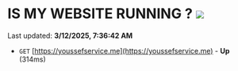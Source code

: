 # IS MY WEBSITE RUNNING ? [![](https://img.shields.io/static/v1?label=Sponsor&message=%E2%9D%A4&logo=GitHub&color=%23fe8e86)](https://github.com/sponsors/Youssef-Lehmam)

Last updated: **3/12/2025, 7:36:42 AM**

- `GET` [https://youssefservice.me](https://youssefservice.me) - **Up** (314ms)
